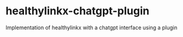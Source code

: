 # healthylinkx-chatgpt-plugin
Implementation of healthylinkx with a chatgpt interface using a plugin
